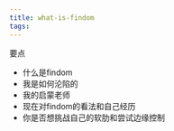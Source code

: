 ```yaml
---
title: what-is-findom
tags:
---
```


要点
* 什么是findom
* 我是如何沦陷的
* 我的启蒙老师
* 现在对findom的看法和自己经历
* 你是否想挑战自己的软肋和尝试边缘控制